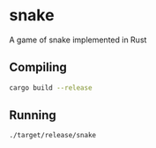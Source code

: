 # snake
A game of snake implemented in Rust

## Compiling

```bash
cargo build --release
```

## Running

```bash
./target/release/snake
```
